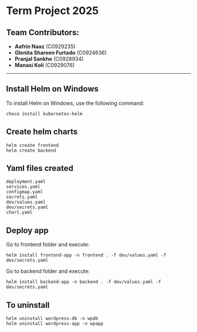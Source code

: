 # Term Project 2025

## Team Contributors:

- **Aafrin Naaz** (C0929235)  
- **Glenita Shareen Furtado** (C0924636)  
- **Pranjal Sankhe** (C0928934)  
- **Manasi Koli** (C0929076)  

---

## Install Helm on Windows

To install Helm on Windows, use the following command:
```
choco install kubernetes-helm
```

## Create helm charts
```
helm create frontend
helm create backend
```

## Yaml files created
```
deployment.yaml
services.yaml
configmap.yaml
secrets.yaml
dev/values.yaml
dev/secrets.yaml
chart.yaml
```
## Deploy app
Go to frontend folder and execute:
```
helm install frontend-app -n frontend . -f dev/values.yaml -f dev/secrets.yaml
```
Go to backend folder and execute:
```
helm install backend-app -n backend . -f dev/values.yaml -f dev/secrets.yaml
```

## To uninstall
```
helm uninstall wordpress-db -n wpdb
helm uninstall wordpress-app -n wpapp
```